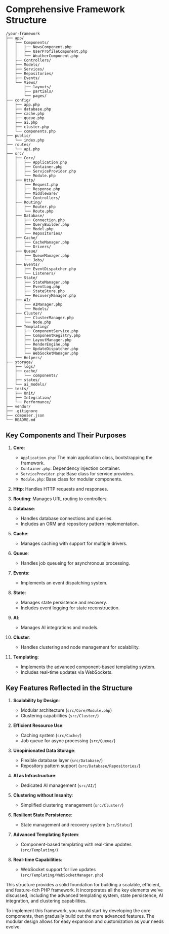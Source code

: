 # Comprehensive Framework Structure

```
/your-framework
├── app/
│   ├── Components/
│   │   ├── NewsComponent.php
│   │   ├── UserProfileComponent.php
│   │   └── WeatherComponent.php
│   ├── Controllers/
│   ├── Models/
│   ├── Services/
│   ├── Repositories/
│   ├── Events/
│   └── Views/
│       ├── layouts/
│       ├── partials/
│       └── pages/
├── config/
│   ├── app.php
│   ├── database.php
│   ├── cache.php
│   ├── queue.php
│   ├── ai.php
│   ├── cluster.php
│   └── components.php
├── public/
│   └── index.php
├── routes/
│   └── api.php
├── src/
│   ├── Core/
│   │   ├── Application.php
│   │   ├── Container.php
│   │   ├── ServiceProvider.php
│   │   └── Module.php
│   ├── Http/
│   │   ├── Request.php
│   │   ├── Response.php
│   │   ├── Middleware/
│   │   └── Controllers/
│   ├── Routing/
│   │   ├── Router.php
│   │   └── Route.php
│   ├── Database/
│   │   ├── Connection.php
│   │   ├── QueryBuilder.php
│   │   ├── Model.php
│   │   └── Repositories/
│   ├── Cache/
│   │   ├── CacheManager.php
│   │   └── Drivers/
│   ├── Queue/
│   │   ├── QueueManager.php
│   │   └── Jobs/
│   ├── Events/
│   │   ├── EventDispatcher.php
│   │   └── Listeners/
│   ├── State/
│   │   ├── StateManager.php
│   │   ├── EventLog.php
│   │   ├── StateStore.php
│   │   └── RecoveryManager.php
│   ├── AI/
│   │   ├── AIManager.php
│   │   └── Models/
│   ├── Cluster/
│   │   ├── ClusterManager.php
│   │   └── Node.php
│   ├── Templating/
│   │   ├── ComponentService.php
│   │   ├── ComponentRegistry.php
│   │   ├── LayoutManager.php
│   │   ├── RenderEngine.php
│   │   ├── UpdateDispatcher.php
│   │   └── WebSocketManager.php
│   └── Helpers/
├── storage/
│   ├── logs/
│   ├── cache/
│   │   └── components/
│   ├── states/
│   └── ai_models/
├── tests/
│   ├── Unit/
│   ├── Integration/
│   └── Performance/
├── vendor/
├── .gitignore
├── composer.json
└── README.md
```

## Key Components and Their Purposes

1. **Core**: 
   - `Application.php`: The main application class, bootstrapping the framework.
   - `Container.php`: Dependency injection container.
   - `ServiceProvider.php`: Base class for service providers.
   - `Module.php`: Base class for modular components.

2. **Http**: Handles HTTP requests and responses.

3. **Routing**: Manages URL routing to controllers.

4. **Database**: 
   - Handles database connections and queries.
   - Includes an ORM and repository pattern implementation.

5. **Cache**: 
   - Manages caching with support for multiple drivers.

6. **Queue**: 
   - Handles job queueing for asynchronous processing.

7. **Events**: 
   - Implements an event dispatching system.

8. **State**: 
   - Manages state persistence and recovery.
   - Includes event logging for state reconstruction.

9. **AI**: 
   - Manages AI integrations and models.

10. **Cluster**: 
    - Handles clustering and node management for scalability.

11. **Templating**: 
    - Implements the advanced component-based templating system.
    - Includes real-time updates via WebSockets.

## Key Features Reflected in the Structure

1. **Scalability by Design**: 
   - Modular architecture (`src/Core/Module.php`)
   - Clustering capabilities (`src/Cluster/`)

2. **Efficient Resource Use**: 
   - Caching system (`src/Cache/`)
   - Job queue for async processing (`src/Queue/`)

3. **Unopinionated Data Storage**: 
   - Flexible database layer (`src/Database/`)
   - Repository pattern support (`src/Database/Repositories/`)

4. **AI as Infrastructure**: 
   - Dedicated AI management (`src/AI/`)

5. **Clustering without Insanity**: 
   - Simplified clustering management (`src/Cluster/`)

6. **Resilient State Persistence**: 
   - State management and recovery system (`src/State/`)

7. **Advanced Templating System**: 
   - Component-based templating with real-time updates (`src/Templating/`)

8. **Real-time Capabilities**: 
   - WebSocket support for live updates (`src/Templating/WebSocketManager.php`)

This structure provides a solid foundation for building a scalable, efficient, and feature-rich PHP framework. It incorporates all the key elements we've discussed, including the advanced templating system, state persistence, AI integration, and clustering capabilities.

To implement this framework, you would start by developing the core components, then gradually build out the more advanced features. The modular design allows for easy expansion and customization as your needs evolve.

